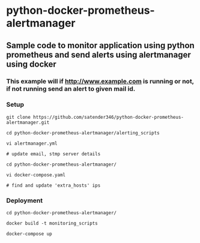# python-docker-prometheus-alertmanager

## Sample code to monitor application using python prometheus and send alerts using alertmanager using docker

### This example will if http://www.example.com is running or not, if not running send an alert to given mail id.

### Setup

```
git clone https://github.com/satender346/python-docker-prometheus-alertmanager.git

cd python-docker-prometheus-alertmanager/alerting_scripts

vi alertmanager.yml

# update email, stmp server details 

cd python-docker-prometheus-alertmanager/

vi docker-compose.yaml

# find and update 'extra_hosts' ips
```

### Deployment

```
cd python-docker-prometheus-alertmanager/

docker build -t monitoring_scripts

docker-compose up

```
